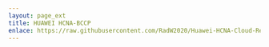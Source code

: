 ```yaml
---
layout: page_ext
title: HUAWEI HCNA-BCCP
enlace: https://raw.githubusercontent.com/RadW2020/Huawei-HCNA-Cloud-Repo/master/Readme.md
---
```

